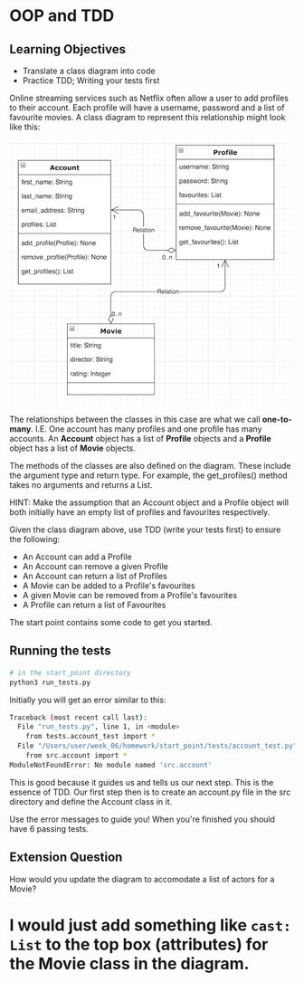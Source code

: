# OOP and TDD 

## Learning Objectives

- Translate a class diagram into code
- Practice TDD; Writing your tests first

Online streaming services such as Netflix often allow a user to add profiles to their account. Each profile will have a username, password and a list of favourite movies. A class diagram to represent this relationship might look like this:

![Accounts to profiles diagram](img/accounts_and_profiles.png)

The relationships between the classes in this case are what we call **one-to-many**. I.E. One account has many profiles and one profile has many accounts. An **Account** object has a list of **Profile** objects and a **Profile** object has a list of **Movie** objects.

The methods of the classes are also defined on the diagram. These include the argument type and return type. For example, the get_profiles() method takes no arguments and returns a List.

HINT: Make the assumption that an Account object and a Profile object will both initially have an empty list of profiles and favourites respectively.

Given the class diagram above, use TDD (write your tests first) to ensure the following:

- An Account can add a Profile
- An Account can remove a given Profile
- An Account can return a list of Profiles
- A Movie can be added to a Profile's favourites
- A given Movie can be removed from a Profile's favourites
- A Profile can return a list of Favourites

The start point contains some code to get you started.

## Running the tests

```python
# in the start_point directory
python3 run_tests.py
```

Initially you will get an error similar to this:

```bash
Traceback (most recent call last):
  File "run_tests.py", line 1, in <module>
    from tests.account_test import *
  File "/Users/user/week_06/homework/start_point/tests/account_test.py", line 2, in <module>
    from src.account import *
ModuleNotFoundError: No module named 'src.account'
```

This is good because it guides us and tells us our next step. This is the essence of TDD. Our first step then is to create an account.py file in the src directory and define the Account class in it.

Use the error messages to guide you! When you're finished you should have 6 passing tests.

## Extension Question

How would you update the diagram to accomodate a list of actors for a Movie? 
# I would just add something like `cast: List` to the top box (attributes) for the Movie class in the diagram.